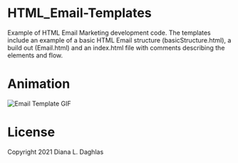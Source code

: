# HTML_Email-Templates
Example of HTML Email Marketing development code. The templates include an example of a basic HTML Email structure (basicStructure.html), a build out (Email.html) and an index.html file with comments describing the elements and flow. 

# Animation
![Email Template GIF](images/email-template.gif)

# License
Copyright 2021 Diana L. Daghlas

